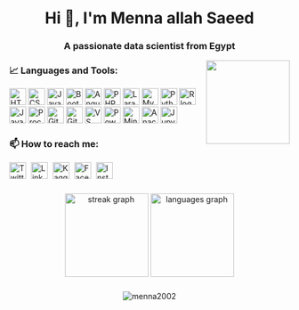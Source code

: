 <h1 align="center">Hi 👋, I'm Menna allah Saeed</h1>
<h3 align="center">A passionate data scientist from Egypt</h3>

<img align="right" height="150" src="https://i.imgflip.com/65efzo.gif"  />

###
### 📈 Languages and Tools:
[<img src="https://skillicons.dev/icons?i=html" alt="HTML5 logo" height="30">](https://skillicons.dev/icons?i=html) 
[<img src="https://skillicons.dev/icons?i=css" alt="CSS3 logo" height="30">](https://skillicons.dev/icons?i=css)
[<img src="https://skillicons.dev/icons?i=js" alt="JavaScript logo" height="30">](https://skillicons.dev/icons?i=js) 
[<img src="https://skillicons.dev/icons?i=bootstrap" alt="Bootstrap logo" height="30">](https://skillicons.dev/icons?i=bootstrap) 
[<img src="https://skillicons.dev/icons?i=angular" alt="Angular logo" height="30">](https://skillicons.dev/icons?i=angular) 
[<img src="https://skillicons.dev/icons?i=php" alt="PHP logo" height="30">](https://skillicons.dev/icons?i=php) 
[<img src="https://skillicons.dev/icons?i=laravel" alt="Laravel logo" height="30">](https://skillicons.dev/icons?i=laravel) 
[<img src="https://skillicons.dev/icons?i=mysql" alt="MySQL logo" height="30">](https://skillicons.dev/icons?i=mysql) 
[<img src="https://skillicons.dev/icons?i=py" alt="Python logo" height="30">](https://skillicons.dev/icons?i=py) 
[<img src="https://skillicons.dev/icons?i=r" alt="R logo" height="30">](https://skillicons.dev/icons?i=r) 
[<img src="https://skillicons.dev/icons?i=java" alt="Java logo" height="30">](https://skillicons.dev/icons?i=java) 
[<img src="https://skillicons.dev/icons?i=processing" alt="Processing logo" height="30">](https://skillicons.dev/icons?i=processing) 
[<img src="https://skillicons.dev/icons?i=github" alt="GitHub logo" height="30">](https://skillicons.dev/icons?i=github) 
[<img src="https://skillicons.dev/icons?i=git" alt="Git logo" height="30">](https://skillicons.dev/icons?i=git) 
[<img src="https://skillicons.dev/icons?i=vscode" alt="VS Code logo" height="30">](https://skillicons.dev/icons?i=vscode) 
[<img src="https://skillicons.dev/icons?i=powershell" alt="PowerShell logo" height="30">](https://skillicons.dev/icons?i=powershell)
[<img src="https://cdn.jsdelivr.net/gh/devicons/devicon/icons/minitab/minitab-original.svg" alt="Minitab logo" height="30">](https://cdn.jsdelivr.net/gh/devicons/devicon/icons/minitab/minitab-original.svg) 
[<img src="https://cdn.jsdelivr.net/gh/devicons/devicon/icons/anaconda/anaconda-original.svg" alt="Anaconda logo" height="30">](https://cdn.jsdelivr.net/gh/devicons/devicon/icons/anaconda/anaconda-original.svg) 
[<img src="https://cdn.jsdelivr.net/gh/devicons/devicon/icons/jupyter/jupyter-original.svg" alt="Jupyter logo" height="30">](https://cdn.jsdelivr.net/gh/devicons/devicon/icons/jupyter/jupyter-original.svg) 

###

### 📫 How to reach me:
[<img src="https://raw.githubusercontent.com/rahuldkjain/github-profile-readme-generator/master/src/images/icons/Social/twitter.svg" alt="Twitter" height="30" style="margin-right: 5px;">](https://twitter.com/mennasaed111) 
[<img src="https://raw.githubusercontent.com/rahuldkjain/github-profile-readme-generator/master/src/images/icons/Social/linked-in-alt.svg" alt="LinkedIn" height="30" style="margin-right: 5px;">](https://linkedin.com/in/menna2002) 
[<img src="https://raw.githubusercontent.com/rahuldkjain/github-profile-readme-generator/master/src/images/icons/Social/kaggle.svg" alt="Kaggle" height="30" style="margin-right: 5px;">](https://kaggle.com/mennaallahsaed) 
[<img src="https://raw.githubusercontent.com/rahuldkjain/github-profile-readme-generator/master/src/images/icons/Social/facebook.svg" alt="Facebook" height="30" style="margin-right: 5px;">](https://fb.com/100010387547953) 
[<img src="https://raw.githubusercontent.com/rahuldkjain/github-profile-readme-generator/master/src/images/icons/Social/instagram.svg" alt="Instagram" height="30" style="margin-right: 5px;">](https://instagram.com/mennasaed111)

###

<div align="center">
  <img src="https://streak-stats.demolab.com?user=Menna2002&locale=en&mode=daily&theme=dracula&hide_border=false&border_radius=5" height="150" alt="streak graph" />
  <img src="https://github-readme-stats.vercel.app/api/top-langs?username=Menna2002&locale=en&hide_title=false&layout=compact&card_width=320&langs_count=6&theme=dracula&hide_border=false" height="150" alt="languages graph" />
</div>

###

<div align="center">
<p> <img src="https://komarev.com/ghpvc/?username=menna2002&label=Profile%20views&color=0e75b6&style=flat" alt="menna2002" /> </p>
</div>

###
